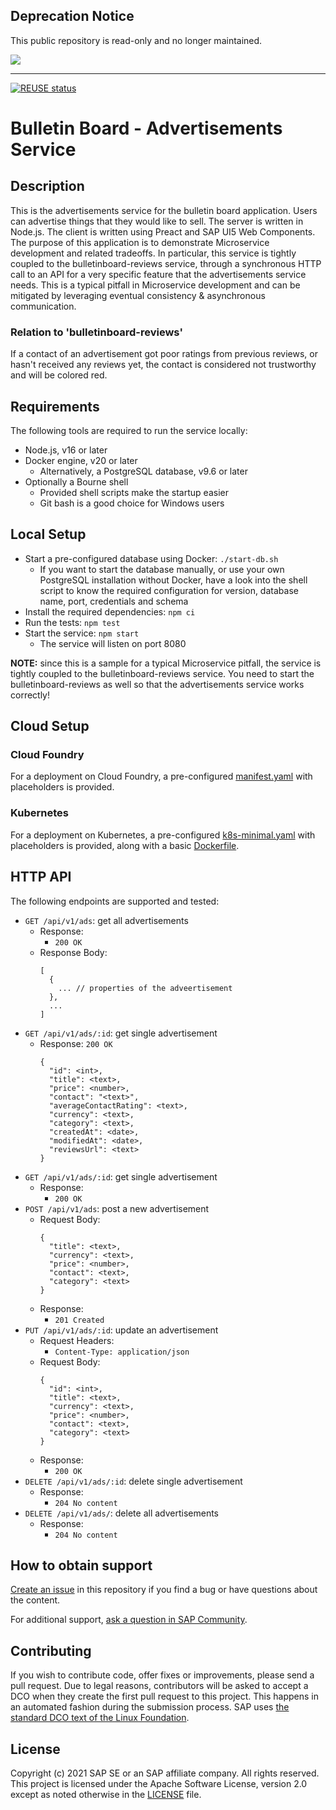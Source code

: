 ## Deprecation Notice

This public repository is read-only and no longer maintained.

![](https://img.shields.io/badge/STATUS-NOT%20CURRENTLY%20MAINTAINED-red.svg?longCache=true&style=flat)

---
[![REUSE status](https://api.reuse.software/badge/github.com/SAP-samples/bulletinboard-ads-nodejs)](https://api.reuse.software/info/github.com/SAP-samples/bulletinboard-ads-nodejs)

# Bulletin Board - Advertisements Service

## Description

This is the advertisements service for the bulletin board application. Users can advertise things that they would like to sell. The server is written in Node.js. The client is written using Preact and SAP UI5 Web Components. The purpose of this application is to demonstrate Microservice development and related tradeoffs. In particular, this service is tightly coupled to the bulletinboard-reviews service, through a synchronous HTTP call to an API for a very specific feature that the advertisements service needs. This is a typical pitfall in Microservice development and can be mitigated by leveraging eventual consistency & asynchronous communication.

### Relation to 'bulletinboard-reviews'

If a contact of an advertisement got poor ratings from previous reviews, or hasn't received any reviews yet, the contact is considered not trustworthy and will be colored red.

## Requirements

The following tools are required to run the service locally:
- Node.js, v16 or later
- Docker engine, v20 or later
  - Alternatively, a PostgreSQL database, v9.6 or later
- Optionally a Bourne shell
  - Provided shell scripts make the startup easier
  - Git bash is a good choice for Windows users

## Local Setup

- Start a pre-configured database using Docker: `./start-db.sh`
  - If you want to start the database manually, or use your own PostgreSQL installation without Docker, have a look into the shell script to know the required configuration for version, database name, port, credentials and schema
- Install the required dependencies: `npm ci`
- Run the tests: `npm test`
- Start the service: `npm start`
  - The service will listen on port 8080

**NOTE:** since this is a sample for a typical Microservice pitfall, the service is tightly coupled to the bulletinboard-reviews service. You need to start the bulletinboard-reviews as well so that the advertisements service works correctly!

## Cloud Setup

### Cloud Foundry

For a deployment on Cloud Foundry, a pre-configured [manifest.yaml](manifest.yaml) with placeholders is provided.

### Kubernetes

For a deployment on Kubernetes, a pre-configured [k8s-minimal.yaml](k8s-minimal.yaml) with placeholders is provided, along with a basic [Dockerfile](Dockerfile).

## HTTP API

The following endpoints are supported and tested:
- `GET /api/v1/ads`: get all advertisements
  - Response:
    - `200 OK`
  - Response Body:
    ```
    [
      {
        ... // properties of the adveertisement
      },
      ...
    ]
    ```
- `GET /api/v1/ads/:id`: get single advertisement
  - Response: `200 OK`
    ```
    {
      "id": <int>,
      "title": <text>,
      "price": <number>,
      "contact": "<text>",
      "averageContactRating": <text>,
      "currency": <text>,
      "category": <text>,
      "createdAt": <date>,
      "modifiedAt": <date>,
      "reviewsUrl": <text>
    }
    ```
- `GET /api/v1/ads/:id`: get single advertisement
  - Response:
    - `200 OK`
- `POST /api/v1/ads`: post a new advertisement
  - Request Body:
    ```
    {
      "title": <text>,
      "currency": <text>,
      "price": <number>,
      "contact": <text>,
      "category": <text>
    }
    ```
  - Response:
    - `201 Created`
- `PUT /api/v1/ads/:id`: update an advertisement
  - Request Headers:
    - `Content-Type: application/json`
  - Request Body:
    ```
    {
      "id": <int>,
      "title": <text>,
      "currency": <text>,
      "price": <number>,
      "contact": <text>,
      "category": <text>
    }
    ```
  - Response:
    - `200 OK`
- `DELETE /api/v1/ads/:id`: delete single advertisement
  - Response:
    - `204 No content`
- `DELETE /api/v1/ads/`: delete all advertisements
  - Response:
    - `204 No content`

## How to obtain support
[Create an issue](https://github.com/SAP-samples/bulletinboard-reviews/issues) in this repository if you find a bug or have questions about the content.

For additional support, [ask a question in SAP Community](https://answers.sap.com/questions/ask.html).

## Contributing
If you wish to contribute code, offer fixes or improvements, please send a pull request. Due to legal reasons, contributors will be asked to accept a DCO when they create the first pull request to this project. This happens in an automated fashion during the submission process. SAP uses [the standard DCO text of the Linux Foundation](https://developercertificate.org/).

## License
Copyright (c) 2021 SAP SE or an SAP affiliate company. All rights reserved. This project is licensed under the Apache Software License, version 2.0 except as noted otherwise in the [LICENSE](LICENSES/Apache-2.0.txt) file.
